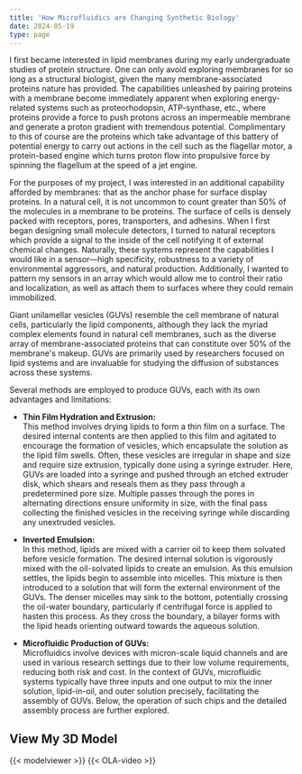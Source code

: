 ```yaml
---
title: 'How Microfluidics are Changing Synthetic Biology'
date: 2024-05-19
type: page
---
```

I first became interested in lipid membranes during my early undergraduate studies of protein structure. One can only avoid exploring membranes for so long as a structural biologist, given the many membrane-associated proteins nature has provided. The capabilities unleashed by pairing proteins with a membrane become immediately apparent when exploring energy-related systems such as proteorhodopsin, ATP-synthase, etc., where proteins provide a force to push protons across an impermeable membrane and generate a proton gradient with tremendous potential. Complimentary to this of course are the proteins which take advantage of this battery of potential energy to carry out actions in the cell such as the flagellar motor, a protein-based engine which turns proton flow into propulsive force by spinning the flagellum at the speed of a jet engine.

For the purposes of my project, I was interested in an additional capability afforded by membranes: that as the anchor phase for surface display proteins. In a natural cell, it is not uncommon to count greater than 50% of the molecules in a membrane to be proteins. The surface of cells is densely packed with receptors, pores, transporters, and adhesins. When I first began designing small molecule detectors, I turned to natural receptors which provide a signal to the inside of the cell notifying it of external chemical changes. Naturally, these systems represent the capabilities I would like in a sensor—high specificity, robustness to a variety of environmental aggressors, and natural production. Additionally, I wanted to pattern my sensors in an array which would allow me to control their ratio and localization, as well as attach them to surfaces where they could remain immobilized.

Giant unilamellar vesicles (GUVs) resemble the cell membrane of natural cells, particularly the lipid components, although they lack the myriad complex elements found in natural cell membranes, such as the diverse array of membrane-associated proteins that can constitute over 50% of the membrane's makeup. GUVs are primarily used by researchers focused on lipid systems and are invaluable for studying the diffusion of substances across these systems.

Several methods are employed to produce GUVs, each with its own advantages and limitations:

- **Thin Film Hydration and Extrusion:**  
  This method involves drying lipids to form a thin film on a surface. The desired internal contents are then applied to this film and agitated to encourage the formation of vesicles, which encapsulate the solution as the lipid film swells. Often, these vesicles are irregular in shape and size and require size extrusion, typically done using a syringe extruder. Here, GUVs are loaded into a syringe and pushed through an etched extruder disk, which shears and reseals them as they pass through a predetermined pore size. Multiple passes through the pores in alternating directions ensure uniformity in size, with the final pass collecting the finished vesicles in the receiving syringe while discarding any unextruded vesicles.

- **Inverted Emulsion:**  
  In this method, lipids are mixed with a carrier oil to keep them solvated before vesicle formation. The desired internal solution is vigorously mixed with the oil-solvated lipids to create an emulsion. As this emulsion settles, the lipids begin to assemble into micelles. This mixture is then introduced to a solution that will form the external environment of the GUVs. The denser micelles may sink to the bottom, potentially crossing the oil-water boundary, particularly if centrifugal force is applied to hasten this process. As they cross the boundary, a bilayer forms with the lipid heads orienting outward towards the aqueous solution.

- **Microfluidic Production of GUVs:**  
  Microfluidics involve devices with micron-scale liquid channels and are used in various research settings due to their low volume requirements, reducing both risk and cost. In the context of GUVs, microfluidic systems typically have three inputs and one output to mix the inner solution, lipid-in-oil, and outer solution precisely, facilitating the assembly of GUVs. Below, the operation of such chips and the detailed assembly process are further explored.

## View My 3D Model
{{< modelviewer >}}
{{< OLA-video >}}
